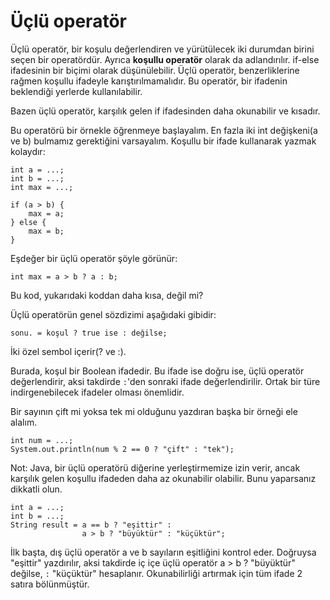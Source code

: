 # Üçlü operatör

Üçlü operatör, bir koşulu değerlendiren ve yürütülecek iki durumdan birini seçen bir operatördür. Ayrıca **koşullu operatör** olarak da adlandırılır. 
if-else ifadesinin bir biçimi olarak düşünülebilir. Üçlü operatör, benzerliklerine rağmen koşullu ifadeyle karıştırılmamalıdır. 
Bu operatör, bir ifadenin beklendiği yerlerde kullanılabilir.

Bazen üçlü operatör, karşılık gelen if ifadesinden daha okunabilir ve kısadır.

Bu operatörü bir örnekle öğrenmeye başlayalım. En fazla iki int değişkeni(a ve b) bulmamız gerektiğini varsayalım. Koşullu bir ifade kullanarak yazmak kolaydır:
```
int a = ...;
int b = ...;
int max = ...;

if (a > b) {
    max = a;
} else {
    max = b;
}
```
Eşdeğer bir üçlü operatör şöyle görünür:
```
int max = a > b ? a : b;
```
Bu kod, yukarıdaki koddan daha kısa, değil mi?

Üçlü operatörün genel sözdizimi aşağıdaki gibidir:
```
sonu. = koşul ? true ise : değilse;
```
İki özel sembol içerir(? ve :).

Burada, koşul bir Boolean ifadedir. Bu ifade ise doğru ise, üçlü operatör değerlendirir, aksi takdirde ```:```'den sonraki ifade değerlendirilir. 
Ortak bir türe indirgenebilecek ifadeler olması önemlidir.

Bir sayının çift mi yoksa tek mi olduğunu yazdıran başka bir örneği ele alalım.
```
int num = ...; 
System.out.println(num % 2 == 0 ? "çift" : "tek");
```
Not: Java, bir üçlü operatörü diğerine yerleştirmemize izin verir, ancak karşılık gelen koşullu ifadeden daha az okunabilir olabilir. Bunu yaparsanız dikkatli olun.
```
int a = ...; 
int b = ...;
String result = a == b ? "eşittir" :
                a > b ? "büyüktür" : "küçüktür";
```
İlk başta, dış üçlü operatör a ve b sayıların eşitliğini kontrol eder. 
Doğruysa "eşittir" yazdırılır, aksi takdirde iç içe üçlü operatör a > b ? "büyüktür" değilse, ```:``` "küçüktür" hesaplanır. 
Okunabilirliği artırmak için tüm ifade 2 satıra bölünmüştür.
